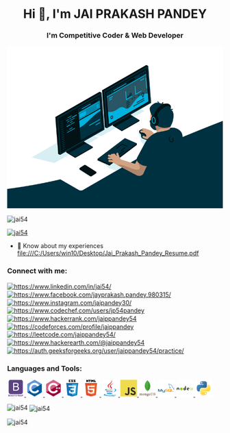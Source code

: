 <h1 align="center">Hi 👋, I'm JAI PRAKASH PANDEY</h1>
<h3 align="center">I'm Competitive Coder & Web Developer </h3>

<img src="https://raw.githubusercontent.com/RishuRajan/RishuRajan/master/Rishu.gif">

<p align="left"> <img src="https://komarev.com/ghpvc/?username=jai54&label=Profile%20views&color=0e75b6&style=flat" alt="jai54" /> </p>

<p align="left"> <a href="https://github.com/ryo-ma/github-profile-trophy"><img src="https://github-profile-trophy.vercel.app/?username=jai54" alt="jai54" /></a> </p>

- 📄 Know about my experiences [file:///C:/Users/win10/Desktop/Jai_Prakash_Pandey_Resume.pdf](file:///C:/Users/win10/Desktop/Jai_Prakash_Pandey_Resume.pdf)

<h3 align="left">Connect with me:</h3>
<p align="left">
<a href="https://linkedin.com/in/https://www.linkedin.com/in/jai54/" target="blank"><img align="center" src="https://raw.githubusercontent.com/rahuldkjain/github-profile-readme-generator/master/src/images/icons/Social/linked-in-alt.svg" alt="https://www.linkedin.com/in/jai54/" height="30" width="40" /></a>
<a href="https://fb.com/https://www.facebook.com/jayprakash.pandey.980315/" target="blank"><img align="center" src="https://raw.githubusercontent.com/rahuldkjain/github-profile-readme-generator/master/src/images/icons/Social/facebook.svg" alt="https://www.facebook.com/jayprakash.pandey.980315/" height="30" width="40" /></a>
<a href="https://instagram.com/https://www.instagram.com/jaipandey30/" target="blank"><img align="center" src="https://raw.githubusercontent.com/rahuldkjain/github-profile-readme-generator/master/src/images/icons/Social/instagram.svg" alt="https://www.instagram.com/jaipandey30/" height="30" width="40" /></a>
<a href="https://www.codechef.com/users/https://www.codechef.com/users/jp54pandey" target="blank"><img align="center" src="https://cdn.jsdelivr.net/npm/simple-icons@3.1.0/icons/codechef.svg" alt="https://www.codechef.com/users/jp54pandey" height="30" width="40" /></a>
<a href="https://www.hackerrank.com/https://www.hackerrank.com/jaippandey54" target="blank"><img align="center" src="https://raw.githubusercontent.com/rahuldkjain/github-profile-readme-generator/master/src/images/icons/Social/hackerrank.svg" alt="https://www.hackerrank.com/jaippandey54" height="30" width="40" /></a>
<a href="https://codeforces.com/profile/https://codeforces.com/profile/jaippandey" target="blank"><img align="center" src="https://cdn.jsdelivr.net/npm/simple-icons@3.0.1/icons/codeforces.svg" alt="https://codeforces.com/profile/jaippandey" height="30" width="40" /></a>
<a href="https://www.leetcode.com/https://leetcode.com/jaippandey54/" target="blank"><img align="center" src="https://raw.githubusercontent.com/rahuldkjain/github-profile-readme-generator/master/src/images/icons/Social/leet-code.svg" alt="https://leetcode.com/jaippandey54/" height="30" width="40" /></a>
<a href="https://www.hackerearth.com/https://www.hackerearth.com/@jaippandey54" target="blank"><img align="center" src="https://raw.githubusercontent.com/rahuldkjain/github-profile-readme-generator/master/src/images/icons/Social/hackerearth.svg" alt="https://www.hackerearth.com/@jaippandey54" height="30" width="40" /></a>
<a href="https://auth.geeksforgeeks.org/user/https://auth.geeksforgeeks.org/user/jaippandey54/practice/" target="blank"><img align="center" src="https://raw.githubusercontent.com/rahuldkjain/github-profile-readme-generator/master/src/images/icons/Social/geeks-for-geeks.svg" alt="https://auth.geeksforgeeks.org/user/jaippandey54/practice/" height="30" width="40" /></a>
</p>

<h3 align="left">Languages and Tools:</h3>
<p align="left"> <a href="https://getbootstrap.com" target="_blank"> <img src="https://raw.githubusercontent.com/devicons/devicon/master/icons/bootstrap/bootstrap-plain-wordmark.svg" alt="bootstrap" width="40" height="40"/> </a> <a href="https://www.cprogramming.com/" target="_blank"> <img src="https://raw.githubusercontent.com/devicons/devicon/master/icons/c/c-original.svg" alt="c" width="40" height="40"/> </a> <a href="https://www.w3schools.com/cpp/" target="_blank"> <img src="https://raw.githubusercontent.com/devicons/devicon/master/icons/cplusplus/cplusplus-original.svg" alt="cplusplus" width="40" height="40"/> </a> <a href="https://www.w3schools.com/css/" target="_blank"> <img src="https://raw.githubusercontent.com/devicons/devicon/master/icons/css3/css3-original-wordmark.svg" alt="css3" width="40" height="40"/> </a> <a href="https://www.w3.org/html/" target="_blank"> <img src="https://raw.githubusercontent.com/devicons/devicon/master/icons/html5/html5-original-wordmark.svg" alt="html5" width="40" height="40"/> </a> <a href="https://www.java.com" target="_blank"> <img src="https://raw.githubusercontent.com/devicons/devicon/master/icons/java/java-original.svg" alt="java" width="40" height="40"/> </a> <a href="https://developer.mozilla.org/en-US/docs/Web/JavaScript" target="_blank"> <img src="https://raw.githubusercontent.com/devicons/devicon/master/icons/javascript/javascript-original.svg" alt="javascript" width="40" height="40"/> </a> <a href="https://www.mongodb.com/" target="_blank"> <img src="https://raw.githubusercontent.com/devicons/devicon/master/icons/mongodb/mongodb-original-wordmark.svg" alt="mongodb" width="40" height="40"/> </a> <a href="https://www.mysql.com/" target="_blank"> <img src="https://raw.githubusercontent.com/devicons/devicon/master/icons/mysql/mysql-original-wordmark.svg" alt="mysql" width="40" height="40"/> </a> <a href="https://nodejs.org" target="_blank"> <img src="https://raw.githubusercontent.com/devicons/devicon/master/icons/nodejs/nodejs-original-wordmark.svg" alt="nodejs" width="40" height="40"/> </a> <a href="https://www.python.org" target="_blank"> <img src="https://raw.githubusercontent.com/devicons/devicon/master/icons/python/python-original.svg" alt="python" width="40" height="40"/> </a> </p>

<p><img align="left" src="https://github-readme-stats.vercel.app/api/top-langs?username=jai54&show_icons=true&locale=en&layout=compact" alt="jai54" /></p>

<p>&nbsp;<img align="center" src="https://github-readme-stats.vercel.app/api?username=jai54&show_icons=true&locale=en" alt="jai54" /></p>

<p><img align="center" src="https://github-readme-streak-stats.herokuapp.com/?user=jai54&" alt="jai54" /></p>
